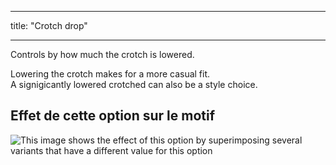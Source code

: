 - - -
title: "Crotch drop"
- - -

Controls by how much the crotch is lowered.

Lowering the crotch makes for a more casual fit.  
A signigicantly lowered crotched can also be a style choice.

## Effet de cette option sur le motif

![This image shows the effect of this option by superimposing several variants that have a different value for this option](charlie_crotchdrop_sample.svg "Effect of this option on the pattern")
